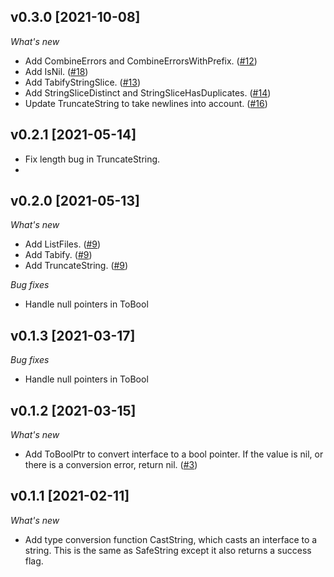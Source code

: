 ## v0.3.0 [2021-10-08]
_What's new_
* Add CombineErrors and CombineErrorsWithPrefix. ([#12](https://github.com/turbot/go-kit/issues/12)) 
* Add IsNil. ([#18](https://github.com/turbot/go-kit/issues/18))
* Add TabifyStringSlice. ([#13](https://github.com/turbot/go-kit/issues/13)) 
* Add StringSliceDistinct and StringSliceHasDuplicates. ([#14](https://github.com/turbot/go-kit/issues/14)) 
* Update TruncateString to take newlines into account. ([#16](https://github.com/turbot/go-kit/issues/16)) 

## v0.2.1 [2021-05-14]
* Fix length bug in TruncateString.
* 
## v0.2.0 [2021-05-13]
_What's new_
* Add ListFiles. ([#9](https://github.com/turbot/go-kit/issues/9)) 
* Add Tabify. ([#9](https://github.com/turbot/go-kit/issues/10)) 
* Add TruncateString. ([#9](https://github.com/turbot/go-kit/issues/7)) 

_Bug fixes_
* Handle null pointers in ToBool
 
## v0.1.3 [2021-03-17]

_Bug fixes_
* Handle null pointers in ToBool

## v0.1.2 [2021-03-15]

_What's new_
* Add ToBoolPtr to convert interface to a bool pointer. If the value is nil, or there is a conversion error, return nil. ([#3](https://github.com/turbot/go-kit/issues/3))
  
## v0.1.1 [2021-02-11]

_What's new_
* Add type conversion function CastString, which casts an interface to a string. This is the same as SafeString except it also returns a success flag.